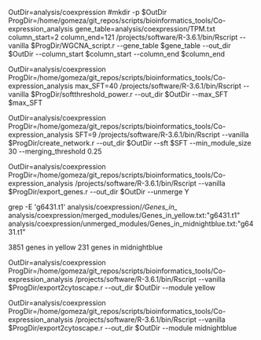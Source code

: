OutDir=analysis/coexpression
#mkdir -p $OutDir
ProgDir=/home/gomeza/git_repos/scripts/bioinformatics_tools/Co-expression_analysis
gene_table=analysis/coexpression/TPM.txt
column_start=2
column_end=121
/projects/software/R-3.6.1/bin/Rscript --vanilla $ProgDir/WGCNA_script.r --gene_table $gene_table --out_dir $OutDir --column_start $column_start --column_end $column_end



OutDir=analysis/coexpression
ProgDir=/home/gomeza/git_repos/scripts/bioinformatics_tools/Co-expression_analysis
max_SFT=40
/projects/software/R-3.6.1/bin/Rscript --vanilla $ProgDir/softthreshold_power.r --out_dir $OutDir --max_SFT $max_SFT


OutDir=analysis/coexpression
ProgDir=/home/gomeza/git_repos/scripts/bioinformatics_tools/Co-expression_analysis
SFT=9
/projects/software/R-3.6.1/bin/Rscript --vanilla $ProgDir/create_network.r --out_dir $OutDir --sft $SFT --min_module_size 30 --merging_threshold 0.25

OutDir=analysis/coexpression
ProgDir=/home/gomeza/git_repos/scripts/bioinformatics_tools/Co-expression_analysis
/projects/software/R-3.6.1/bin/Rscript --vanilla $ProgDir/export_genes.r --out_dir $OutDir --unmerge Y

grep -E 'g6431.t1' analysis/coexpression/*/Genes_in_*
analysis/coexpression/merged_modules/Genes_in_yellow.txt:"g6431.t1"
analysis/coexpression/unmerged_modules/Genes_in_midnightblue.txt:"g6431.t1"

3851 genes in yellow
231 genes in midnightblue

OutDir=analysis/coexpression
ProgDir=/home/gomeza/git_repos/scripts/bioinformatics_tools/Co-expression_analysis
/projects/software/R-3.6.1/bin/Rscript --vanilla $ProgDir/export2cytoscape.r --out_dir $OutDir --module yellow

OutDir=analysis/coexpression
ProgDir=/home/gomeza/git_repos/scripts/bioinformatics_tools/Co-expression_analysis
/projects/software/R-3.6.1/bin/Rscript --vanilla $ProgDir/export2cytoscape.r --out_dir $OutDir --module midnightblue